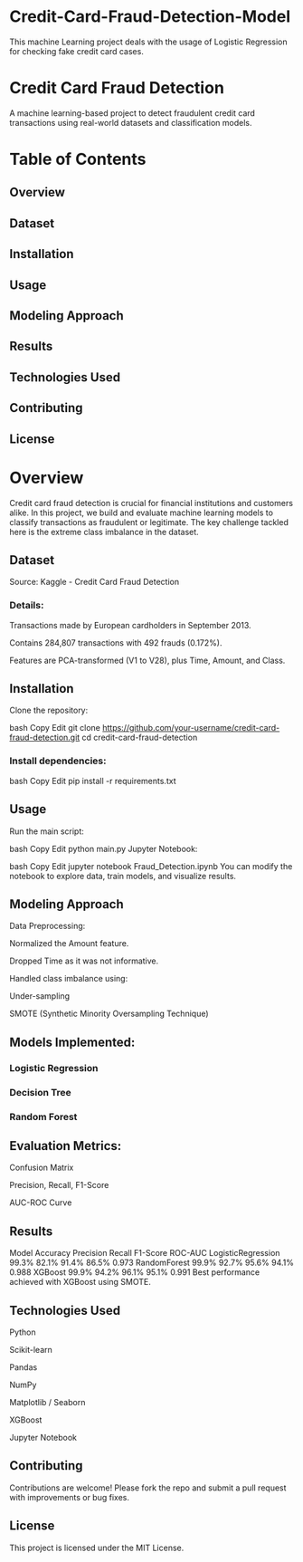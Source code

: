 # Credit-Card-Fraud-Detection-Model
This machine Learning project deals with the usage of Logistic Regression for checking fake credit card cases.

# Credit Card Fraud Detection

A machine learning-based project to detect fraudulent credit card transactions using real-world datasets and classification models.

# Table of Contents
## Overview

## Dataset

## Installation

## Usage

## Modeling Approach

## Results

## Technologies Used

## Contributing

## License

# Overview
Credit card fraud detection is crucial for financial institutions and customers alike. In this project, we build and evaluate machine learning models to classify transactions as fraudulent or legitimate. The key challenge tackled here is the extreme class imbalance in the dataset.

## Dataset
Source: Kaggle - Credit Card Fraud Detection

### Details:

Transactions made by European cardholders in September 2013.

Contains 284,807 transactions with 492 frauds (0.172%).

Features are PCA-transformed (V1 to V28), plus Time, Amount, and Class.

##  Installation
Clone the repository:

bash
Copy
Edit
git clone https://github.com/your-username/credit-card-fraud-detection.git
cd credit-card-fraud-detection
### Install dependencies:

bash
Copy
Edit
pip install -r requirements.txt
##  Usage
Run the main script:

bash
Copy
Edit
python main.py
Jupyter Notebook:

bash
Copy
Edit
jupyter notebook Fraud_Detection.ipynb
You can modify the notebook to explore data, train models, and visualize results.

## Modeling Approach
Data Preprocessing:

Normalized the Amount feature.

Dropped Time as it was not informative.

Handled class imbalance using:

Under-sampling

SMOTE (Synthetic Minority Oversampling Technique)

## Models Implemented:

### Logistic Regression

### Decision Tree

### Random Forest

## Evaluation Metrics:

Confusion Matrix

Precision, Recall, F1-Score

AUC-ROC Curve

## Results

Model	Accuracy	Precision	Recall	F1-Score	ROC-AUC
LogisticRegression	99.3%	82.1%	91.4%	86.5%	0.973
RandomForest	99.9%	92.7%	95.6%	94.1%	0.988
XGBoost	99.9%	94.2%	96.1%	95.1%	0.991
Best performance achieved with XGBoost using SMOTE.

## Technologies Used
Python

Scikit-learn

Pandas

NumPy

Matplotlib / Seaborn

XGBoost

Jupyter Notebook

## Contributing
Contributions are welcome! Please fork the repo and submit a pull request with improvements or bug fixes.

## License
This project is licensed under the MIT License.
